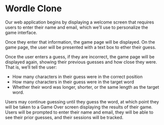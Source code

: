 # Wordle Clone

Our web application begins by displaying a welcome screen that requires users to enter their name and email, which we’ll use to personalize the game interface. 

Once they enter that information, the game page will be displayed. On the game page, the user will be presented with a text box to ether their guess. 

Once the user enters a guess, if they are incorrect, the game page will be displayed again, showing their previous guesses and how close they were. That is, we’ll tell the user:
- How many characters in their guess were in the correct position
- How many characters in their guess were in the target word
- Whether their word was longer, shorter, or the same length as the target word. 

Users may continue guessing until they guess the word, at which point they will be taken to a Game Over screen displaying the results of their game. Users will be prompted to enter their name and email, they will be able to see their prior guesses, and their sessions will be tracked.
